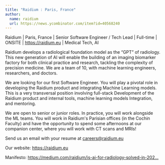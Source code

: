 ```yaml
---
title: "Raidium : Paris, France"
author:
  name: raidium
  url: https://news.ycombinator.com/item?id=40568240
---
```

Raidium | Paris, France |  Senior Software Engineer &#x2F; Tech Lead | Full-time | ONSITE | <a href="https:&#x2F;&#x2F;raidium.eu" rel="nofollow">https:&#x2F;&#x2F;raidium.eu</a> | Medical Tech, AI

Raidium develops a radiological foundation model as the “GPT” of radiology. This new generation of AI will enable the building of an imaging biomarker factory for both clinical practice and research, tackling the complexity of precision medicine.  We are a team of 10, with machine learning engineers, researchers, and doctors.

We are looking for our first Software Engineer. You will play a pivotal role in developing the Raidium product and integrating Machine Learning models. This is a very transversal position involving full-stack Development of the Raidium product and internal tools, machine learning models Integration, and mentoring.

We are open to senior or junior roles. In practice, you will work alongside the ML teams. You will work in Raidium&#x27;s Parisian offices (in the Cochin Faculty) and have the opportunity to spend some afternoons at our companion center, where you will work with CT scans and MRIs!

Send us an email with your resume at careers@raidium.eu

Our website: <a href="https:&#x2F;&#x2F;raidium.eu" rel="nofollow">https:&#x2F;&#x2F;raidium.eu</a>

Manifesto: <a href="https:&#x2F;&#x2F;medium.com&#x2F;raidium&#x2F;is-ai-for-radiology-solved-in-2022-ef4feb6d4604" rel="nofollow">https:&#x2F;&#x2F;medium.com&#x2F;raidium&#x2F;is-ai-for-radiology-solved-in-202...</a>
